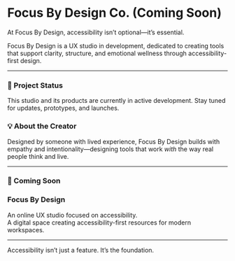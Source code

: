 # Focus By Design Co. (Coming Soon)

At Focus By Design, accessibility isn’t optional—it’s essential.

Focus By Design is a UX studio in development, dedicated to creating tools that support clarity, structure, and emotional wellness through accessibility-first design.

---

### 🌱 Project Status
This studio and its products are currently in active development. Stay tuned for updates, prototypes, and launches.

### 💡 About the Creator
Designed by someone with lived experience, Focus By Design builds with empathy and intentionality—designing tools that work *with* the way real people think and live.

---

### 📌 Coming Soon
### Focus By Design  
An online UX studio focused on accessibility.  
A digital space creating accessibility-first resources for modern workspaces.
 

---

Accessibility isn’t just a feature. It’s the foundation.


